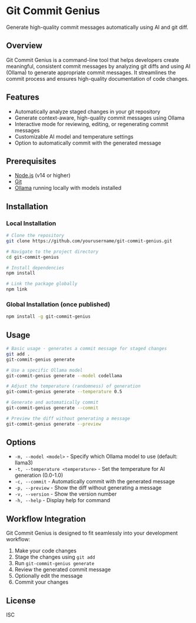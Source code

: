 # Git Commit Genius

Generate high-quality commit messages automatically using AI and git diff.

## Overview

Git Commit Genius is a command-line tool that helps developers create meaningful, consistent commit messages by analyzing git diffs and using AI (Ollama) to generate appropriate commit messages. It streamlines the commit process and ensures high-quality documentation of code changes.

## Features

- Automatically analyze staged changes in your git repository
- Generate context-aware, high-quality commit messages using Ollama
- Interactive mode for reviewing, editing, or regenerating commit messages
- Customizable AI model and temperature settings
- Option to automatically commit with the generated message

## Prerequisites

- [Node.js](https://nodejs.org/) (v14 or higher)
- [Git](https://git-scm.com/)
- [Ollama](https://ollama.ai/) running locally with models installed

## Installation

### Local Installation

```bash
# Clone the repository
git clone https://github.com/yourusername/git-commit-genius.git

# Navigate to the project directory
cd git-commit-genius

# Install dependencies
npm install

# Link the package globally
npm link
```

### Global Installation (once published)

```bash
npm install -g git-commit-genius
```

## Usage

```bash
# Basic usage - generates a commit message for staged changes
git add .
git-commit-genius generate

# Use a specific Ollama model
git-commit-genius generate --model codellama

# Adjust the temperature (randomness) of generation
git-commit-genius generate --temperature 0.5

# Generate and automatically commit
git-commit-genius generate --commit

# Preview the diff without generating a message
git-commit-genius generate --preview
```

## Options

- `-m, --model <model>` - Specify which Ollama model to use (default: llama3)
- `-t, --temperature <temperature>` - Set the temperature for AI generation (0.0-1.0)
- `-c, --commit` - Automatically commit with the generated message
- `-p, --preview` - Show the diff without generating a message
- `-v, --version` - Show the version number
- `-h, --help` - Display help for command

## Workflow Integration

Git Commit Genius is designed to fit seamlessly into your development workflow:

1. Make your code changes
2. Stage the changes using `git add`
3. Run `git-commit-genius generate`
4. Review the generated commit message
5. Optionally edit the message
6. Commit your changes

## License

ISC
